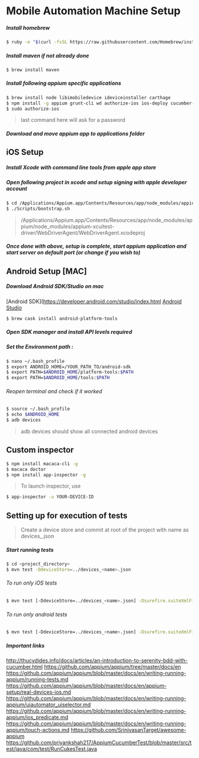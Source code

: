 # Mobile Automation Machine Setup

##### Install homebrew

```sh
$ ruby -e "$(curl -fsSL https://raw.githubusercontent.com/Homebrew/install/master/install)"
  ```
##### Install maven if not already done

```sh
$ brew install maven
```
##### Install following appium specific applications

```sh
$ brew install node libimobiledevice ideviceinstaller carthage
$ npm install -g appium grunt-cli wd authorize-ios ios-deploy cucumber-html-reporter
$ sudo authorize-ios
```
> last command here will ask for a password
##### Download and move appium app to applications folder

## iOS Setup

##### Install Xcode with command line tools from apple app store
##### Open following project in xcode and setup signing with apple developer account
```sh
$ cd /Applications/Appium.app/Contents/Resources/app/node_modules/appium/node_modules/appium-xcuitest-driver/WebDriverAgent/
$ ./Scripts/bootstrap.sh
```

> /Applications/Appium.app/Contents/Resources/app/node_modules/appium/node_modules/appium-xcuitest-driver/WebDriverAgent/WebDriverAgent.xcodeproj

##### Once done with above, setup is complete, start appium application and start server on default port (or change if you wish to)

## Android Setup [MAC]

##### Download Android SDK/Studio on mac 
[Android SDK](https://developer.android.com/studio/index.html
[Android Studio](https://developer.android.com/studio/index.html)

```sh
$ brew cask install android-platform-tools
```

##### Open SDK manager and install API levels required
##### Set the Environment path :
```sh
$ nano ~/.bash_profile 
$ export ANDROID_HOME=/YOUR_PATH_TO/android-sdk
$ export PATH=$ANDROID_HOME/platform-tools:$PATH
$ export PATH=$ANDROID_HOME/tools:$PATH
```
###### Reopen terminal and check if it worked

```sh
$ source ~/.bash_profile 
$ echo $ANDROID_HOME
$ adb devices
```
> adb devices should show all connected android devices

## Custom inspector
```sh
$ npm install macaca-cli -g
$ macaca doctor
$ npm install app-inspector -g
```
> To launch inspector, use
```sh
$ app-inspector -u YOUR-DEVICE-ID
```

## Setting up for execution of tests

> Create a device store and commit at root of the project with name as devices_<name>.json

##### Start running tests
```sh
$ cd <project_directory>
$ mvn test -DdeviceStore=../devices_<name>.json
```

###### To run only iOS tests
```sh
$ mvn test [-DdeviceStore=../devices_<name>.json] -Dsurefire.suiteXmlFiles=testng-ios.xml
```

###### To run only android tests
```sh
$ mvn test [-DdeviceStore=../devices_<name>.json] -Dsurefire.suiteXmlFiles=testng-android.xml
```

##### Important links
http://thucydides.info/docs/articles/an-introduction-to-serenity-bdd-with-cucumber.html
https://github.com/appium/appium/tree/master/docs/en
https://github.com/appium/appium/blob/master/docs/en/writing-running-appium/running-tests.md
https://github.com/appium/appium/blob/master/docs/en/appium-setup/real-devices-ios.md
https://github.com/appium/appium/blob/master/docs/en/writing-running-appium/uiautomator_uiselector.md
https://github.com/appium/appium/blob/master/docs/en/writing-running-appium/ios_predicate.md
https://github.com/appium/appium/blob/master/docs/en/writing-running-appium/touch-actions.md
https://github.com/SrinivasanTarget/awesome-appium	
https://github.com/priyankshah217/AppiumCucumberTest/blob/master/src/test/java/com/test/RunCukesTest.java